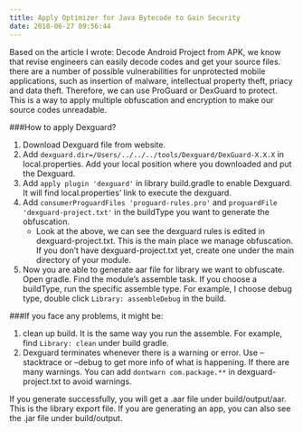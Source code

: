 ```yaml
---
title: Apply Optimizer for Java Bytecode to Gain Security
date: 2018-06-27 09:56:44
---
```


Based on the article I wrote: Decode Android Project from APK, we know that revise engineers can easily decode codes and get your source files. there are a number of possible vulnerabilities for unprotected mobile applications, such as insertion of malware, intellectual property theft, priacy and data theft. Therefore, we can use ProGuard or DexGuard to protect. This is a way to apply multiple obfuscation and encryption to make our source codes unreadable.

###How to apply Dexguard?
1. Download Dexguard file from website.
2. Add `dexguard.dir=/Users/../../../tools/Dexguard/DexGuard-X.X.X` in local.properties. Add your local position where you downloaded and put the Dexguard.
3. Add `apply plugin 'dexguard'` in library build.gradle to enable Dexguard. It will find local.properties’ link to execute the dexguard.
4. Add `consumerProguardFiles 'proguard-rules.pro'` and `proguardFile 'dexguard-project.txt'` in the buildType you want to generate the obfuscation.
    - Look at the above, we can see the dexguard rules is edited in dexguard-project.txt. This is the main place we manage obfuscation. If you don’t have dexguard-project.txt yet, create one under the main directory of your module.
5. Now you are able to generate aar file for library we want to obfuscate. Open gradle. Find the module’s assemble task. If you choose a buildType, run the specific assemble type. For example, I choose debug type, double click `Library: assembleDebug` in the build.

###If you face any problems, it might be:
1. clean up build. It is the same way you run the assemble. For example, find `Library: clean` under build gradle.
2. Dexguard terminates whenever there is a warning or error. Use –stacktrace or –debug to get more info of what is happening. If there are many warnings. You can add `dontwarn com.package.**` in dexguard-project.txt to avoid warnings.

If you generate successfully, you will get a .aar file under build/output/aar. This is the library export file. If you are generating an app, you can also see the .jar file under build/output.